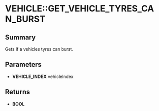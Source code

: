# VEHICLE::GET_VEHICLE_TYRES_CAN_BURST

## Summary
Gets if a vehicles tyres can burst.

## Parameters
* **VEHICLE_INDEX** vehicleIndex

## Returns
* **BOOL**
